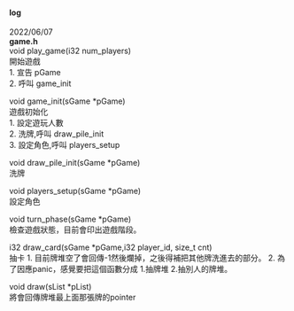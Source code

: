 #### log

2022/06/07 \
**game.h** \
void play_game(i32 num_players)\
    開始遊戲\
    1. 宣告 pGame\
    2. 呼叫 game_init

void game_init(sGame *pGame)\
    遊戲初始化\
    1. 設定遊玩人數\
    2. 洗牌,呼叫 draw_pile_init\
    3. 設定角色,呼叫 players_setup

void draw_pile_init(sGame *pGame)\
    洗牌
    
void players_setup(sGame *pGame)\
    設定角色

void turn_phase(sGame *pGame)\
    檢查遊戲狀態，目前會印出遊戲階段。

i32 draw_card(sGame *pGame,i32 player_id, size_t cnt)\
    抽卡
    1. 目前牌堆空了會回傳-1然後爛掉，之後得補把其他牌洗進去的部分。
    2. 為了因應panic，感覺要把這個函數分成 1.抽牌堆 2.抽別人的牌堆。

void draw(sList *pList)\
   將會回傳牌堆最上面那張牌的pointer